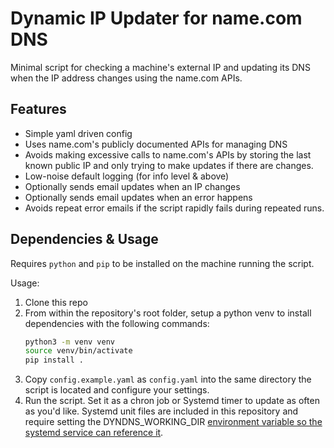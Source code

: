 # Dynamic IP Updater for name.com DNS

Minimal script for checking a machine's external IP and updating its DNS when
the IP address changes using the name.com APIs.

## Features

- Simple yaml driven config
- Uses name.com's publicly documented APIs for managing DNS
- Avoids making excessive calls to name.com's APIs by storing the last known
  public IP and only trying to make updates if there are changes.
- Low-noise default logging (for info level & above)
- Optionally sends email updates when an IP changes
- Optionally sends email updates when an error happens
- Avoids repeat error emails if the script rapidly fails during repeated runs.

## Dependencies & Usage

Requires `python` and `pip` to be installed on the machine running the script.

Usage:

1. Clone this repo
1. From within the repository's root folder, setup a python venv to install
   dependencies with the following commands:
   ```bash
   python3 -m venv venv
   source venv/bin/activate
   pip install .
   ```
1. Copy `config.example.yaml` as `config.yaml` into the same directory the
   script is located and configure your settings.
1. Run the script. Set it as a chron job or Systemd timer to update as often as
   you'd like. Systemd unit files are included in this repository and require
   setting the DYNDNS_WORKING_DIR [environment variable so the systemd service
   can reference it](https://serverfault.com/a/413408/10973).
